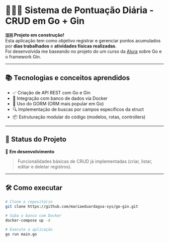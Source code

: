 # 🏋️‍♂️⏰ Sistema de Pontuação Diária - CRUD em Go + Gin

**🇧🇷 Projeto em construção!**  
Esta aplicação tem como objetivo registrar e gerenciar pontos acumulados por **dias trabalhados** e **atividades físicas realizadas**.  
Foi desenvolvida me baseando no projeto do um curso da [Alura](https://www.alura.com.br/) sobre Go e o framework Gin.

---

## 📚 Tecnologias e conceitos aprendidos

- ✅ Criação de API REST com Go e Gin
- 🐳 Integração com banco de dados via Docker
- 🧬 Uso do GORM (ORM mais popular em Go)
- 🔍 Implementação de buscas por campos específicos da struct
- 📦 Estruturação modular do código (modelos, rotas, controllers)

---

## 🚧 Status do Projeto

🔧 **Em desenvolvimento**  
> Funcionalidades básicas de CRUD já implementadas (criar, listar, editar e deletar registros).

---

## 🛠️ Como executar

```bash
# Clone o repositório
git clone https://github.com/mariaeduardagsa-sys/go-gin.git

# Suba o banco com Docker
docker-compose up -d

# Execute a aplicação
go run main.go

